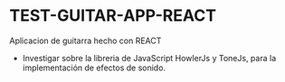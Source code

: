 # TEST-GUITAR-APP-REACT
Aplicacion de guitarra hecho con REACT
- Investigar sobre la libreria de JavaScript HowlerJs y ToneJs, para la implementación de efectos de sonido.
